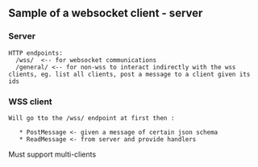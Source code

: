 
## Sample of a websocket client - server


### Server 
    HTTP endpoints:
      /wss/  <-- for websocket communications 
      /general/ <-- for non-wss to interact indirectly with the wss clients, eg. list all clients, post a message to a client given its ids


### WSS client

    Will go tto the /wss/ endpoint at first then :

       * PostMessage <- given a message of certain json schema
       * ReadMessage <- from server and provide handlers


Must support multi-clients



